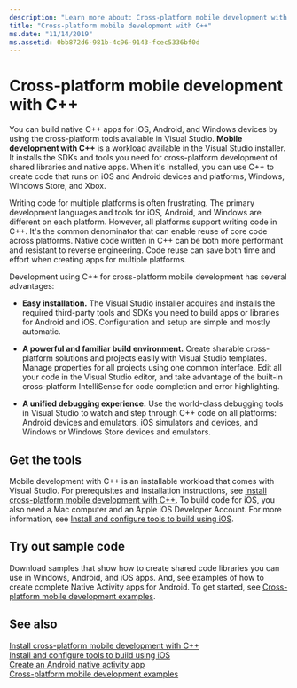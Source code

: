 ```yaml
---
description: "Learn more about: Cross-platform mobile development with C++"
title: "Cross-platform mobile development with C++"
ms.date: "11/14/2019"
ms.assetid: 0bb872d6-981b-4c96-9143-fcec5336bf0d
---
```

# Cross-platform mobile development with C++

You can build native C++ apps for iOS, Android, and Windows devices by using the cross-platform tools available in Visual Studio. **Mobile development with C++** is a workload available in the Visual Studio installer. It installs the SDKs and tools you need for cross-platform development of shared libraries and native apps. When it's installed, you can use C++ to create code that runs on iOS and Android devices and platforms, Windows, Windows Store, and Xbox.

Writing code for multiple platforms is often frustrating. The primary development languages and tools for iOS, Android, and Windows are different on each platform. However, all platforms support writing code in C++. It's the common denominator that can enable reuse of core code across platforms. Native code written in C++ can be both more performant and resistant to reverse engineering. Code reuse can save both time and effort when creating apps for multiple platforms.

Development using C++ for cross-platform mobile development has several advantages:

- **Easy installation.** The Visual Studio installer acquires and installs the required third-party tools and SDKs you need to build apps or libraries for Android and iOS. Configuration and setup are simple and mostly automatic.

- **A powerful and familiar build environment.** Create sharable cross-platform solutions and projects easily with Visual Studio templates. Manage properties for all projects using one common interface. Edit all your code in the Visual Studio editor, and take advantage of the built-in cross-platform IntelliSense for code completion and error highlighting.

- **A unified debugging experience.** Use the world-class debugging tools in Visual Studio to watch and step through C++ code on all platforms: Android devices and emulators, iOS simulators and devices, and Windows or Windows Store devices and emulators.

## Get the tools

Mobile development with C++ is an installable workload that comes with Visual Studio. For prerequisites and installation instructions, see [Install cross-platform mobile development with C++](../cross-platform/install-visual-cpp-for-cross-platform-mobile-development.md). To build code for iOS, you also need a Mac computer and an Apple iOS Developer Account. For more information, see [Install and configure tools to build using iOS](../cross-platform/install-and-configure-tools-to-build-using-ios.md).

## Try out sample code

Download samples that show how to create shared code libraries you can use in Windows, Android, and iOS apps. And, see examples of how to create complete Native Activity apps for Android. To get started, see [Cross-platform mobile development examples](../cross-platform/cross-platform-mobile-development-examples.md).

## See also

[Install cross-platform mobile development with C++](../cross-platform/install-visual-cpp-for-cross-platform-mobile-development.md)\
[Install and configure tools to build using iOS](../cross-platform/install-and-configure-tools-to-build-using-ios.md)\
[Create an Android native activity app](../cross-platform/create-an-android-native-activity-app.md)\
[Cross-platform mobile development examples](../cross-platform/cross-platform-mobile-development-examples.md)
